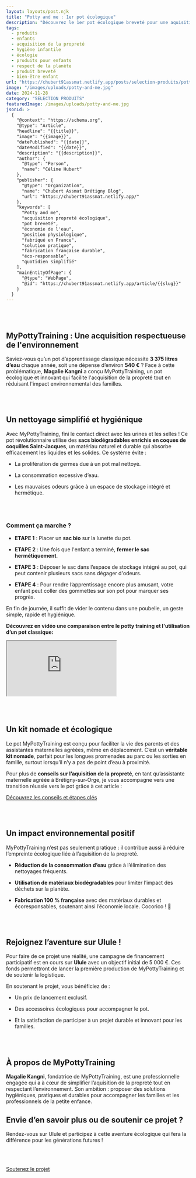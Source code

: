 ```yaml
---
layout: layouts/post.njk
title: "Potty and me : 1er pot écologique"
description: "Découvrez le 1er pot écologique breveté pour une aquisition de la propreté tout en respectant l'environement."
tags: 
  - produits
  - enfants
  - acquisition de la propreté
  - hygiène infantile
  - écologie
  - produits pour enfants
  - respect de la planète
  - produit breveté
  - bien-être enfant
url: "https://chubert91assmat.netlify.app/posts/selection-produits/potty-and-me/"
image: "/images/uploads/potty-and-me.jpg"
date: 2024-11-28
category: "SELECTION PRODUITS"
featuredImage: /images/uploads/potty-and-me.jpg
jsonLd: >
  {
    "@context": "https://schema.org",
    "@type": "Article",
    "headline": "{{title}}",
    "image": "{{image}}",
    "datePublished": "{{date}}",
    "dateModified": "{{date}}",
    "description": "{{description}}",
    "author": {
      "@type": "Person",
      "name": "Céline Hubert"
    },
    "publisher": {
      "@type": "Organization",
      "name": "Chubert Assmat Brétigny Blog",
      "url": "https://chubert91assmat.netlify.app/"
    },
    "keywords": [
      "Potty and me", 
      "acquisition propreté écologique", 
      "pot breveté", 
      "économie de l'eau", 
      "position physiologique", 
      "fabriqué en France", 
      "solution pratique", 
      "fabrication française durable", 
      "éco-responsable", 
      "quotidien simplifié"
    ],
    "mainEntityOfPage": {
      "@type": "WebPage",
      "@id": "https://chubert91assmat.netlify.app/article/{{slug}}"
    }
  }
---
```


<br><br>

## **MyPottyTraining : Une acquisition respectueuse de l'environnement** 

Saviez-vous qu’un pot d’apprentissage classique nécessite **3 375 litres d’eau** chaque année, soit une dépense d’environ **540 €** ? Face à cette problématique, **Magalie Kangni** a conçu MyPottyTraining, un pot écologique et innovant qui facilite l'acquisition de la propreté tout en réduisant l'impact environnemental des familles.

<br><br>

## **Un nettoyage simplifié et hygiénique** 

Avec MyPottyTraining, fini le contact direct avec les urines et les selles ! Ce pot révolutionnaire utilise des **sacs biodégradables enrichis en coques de coquilles Saint-Jacques**, un matériau naturel et durable qui absorbe efficacement les liquides et les solides.
Ce système évite :

- La prolifération de germes due à un pot mal nettoyé.

- La consommation excessive d’eau.

- Les mauvaises odeurs grâce à un espace de stockage intégré et hermétique.

<br><br>

### **Comment ça marche ?** 

- **ETAPE 1** : Placer un **sac bio** sur la lunette du pot.

- **ETAPE 2** : Une fois que l'enfant a terminé, **fermer le sac hermétiquement**.

- **ETAPE 3** : Déposer le sac dans l’espace de stockage intégré au pot, qui peut contenir plusieurs sacs sans dégager d'odeurs.

- **ETAPE 4** : Pour rendre l’apprentissage encore plus amusant, votre enfant peut coller des gommettes sur son pot pour marquer ses progrès.


En fin de journée, il suffit de vider le contenu dans une poubelle, un geste simple, rapide et hygiénique.

**Découvrez en vidéo une comparaison entre le potty training et l'utilisation d’un pot classique:**
<div class="ratio ratio-16x9">
  <iframe 
    src="https://www.youtube.com/embed/jEcvUC_A3YY" 
    title="YouTube video" 
    allow="accelerometer; autoplay; clipboard-write; encrypted-media; gyroscope; picture-in-picture" 
    allowfullscreen>
  </iframe>
</div>




<br><br>

## **Un kit nomade et écologique** 

Le pot MyPottyTraining est conçu pour faciliter la vie des parents et des assistantes maternelles agréées, même en déplacement. C’est un **véritable kit nomade**, parfait pour les longues promenades au parc ou les sorties en famille, surtout lorsqu’il n’y a pas de point d’eau à proximité.


Pour plus de **conseils sur l’aquisition de la propreté**, en tant qu’assistante maternelle agréée à Brétigny-sur-Orge, je vous accompagne vers une transition réussie vers le pot grâce à cet article :
<div class="button-wrapper">
  <a href="https://chubert91assmat.netlify.app/posts/hygiene-soins/acquisition-proprete/" target="_blank" class="btn btn-primary btn-article">Découvrez les conseils et étapes clés</a>
</div>

<br><br>

## **Un impact environnemental positif**
MyPottyTraining n’est pas seulement pratique : il contribue aussi à réduire l’empreinte écologique liée à l’aquisition de la propreté. 

- **Réduction de la consommation d’eau** grâce à l’élimination des nettoyages fréquents.

- **Utilisation de matériaux biodégradables** pour limiter l’impact des déchets sur la planète.

- **Fabrication 100 % française** avec des matériaux durables et écoresponsables, soutenant ainsi l’économie locale. Cocorico ! 🐓

<br><br>

## **Rejoignez l’aventure sur Ulule !**
Pour faire de ce projet une réalité, une campagne de financement participatif est en cours sur **Ulule** avec un objectif initial de 5 000 €. Ces fonds permettront de lancer la première production de MyPottyTraining et de soutenir la logistique.

En soutenant le projet, vous bénéficiez de :

- Un prix de lancement exclusif.

- Des accessoires écologiques pour accompagner le pot.

- Et la satisfaction de participer à un projet durable et innovant pour les familles.

<br><br>

## **À propos de MyPottyTraining** 

**Magalie Kangni**, fondatrice de MyPottyTraining, est une professionnelle engagée qui a à cœur de simplifier l’aquisition de la propreté tout en respectant l’environnement. Son ambition : proposer des solutions hygiéniques, pratiques et durables pour accompagner les familles et les professionnels de la petite enfance.

## **Envie d’en savoir plus ou de soutenir ce projet ?** 
Rendez-vous sur Ulule et participez à cette aventure écologique qui fera la différence pour les générations futures !

<br><br>


<div class="button-wrapper">
  <a href="https://fr.ulule.com/potty-and-me/" target="_blank" class="btn btn-primary btn-article">Soutenez le projet</a>
</div>















